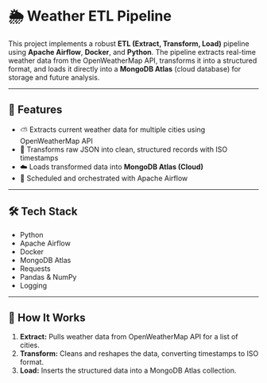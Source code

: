 # 🌦️ Weather ETL Pipeline

This project implements a robust **ETL (Extract, Transform, Load)** pipeline using **Apache Airflow**, **Docker**, and **Python**. The pipeline extracts real-time weather data from the OpenWeatherMap API, transforms it into a structured format, and loads it directly into a **MongoDB Atlas** (cloud database) for storage and future analysis.

---

## 🚀 Features

- ⛅ Extracts current weather data for multiple cities using OpenWeatherMap API
- 🔄 Transforms raw JSON into clean, structured records with ISO timestamps
- ☁️ Loads transformed data into **MongoDB Atlas (Cloud)**
- 📅 Scheduled and orchestrated with Apache Airflow

---

## 🛠️ Tech Stack

- Python
- Apache Airflow
- Docker
- MongoDB Atlas
- Requests
- Pandas & NumPy
- Logging

---

## 🧪 How It Works

1. **Extract:** Pulls weather data from OpenWeatherMap API for a list of cities.
2. **Transform:** Cleans and reshapes the data, converting timestamps to ISO format.
3. **Load:** Inserts the structured data into a MongoDB Atlas collection.
